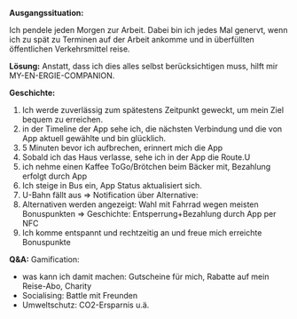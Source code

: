 **Ausgangssituation:**

Ich pendele jeden Morgen zur Arbeit. 
Dabei bin ich jedes Mal genervt, wenn ich zu spät zu Terminen auf der Arbeit ankomme und in überfüllten öffentlichen Verkehrsmittel reise.

**Lösung:**
Anstatt, dass ich dies alles selbst berücksichtigen muss, hilft mir MY-EN-ERGIE-COMPANION.

**Geschichte:**

1. Ich werde zuverlässig zum spätestens Zeitpunkt geweckt, um mein Ziel bequem zu erreichen.
2. in der Timeline der App sehe ich, die nächsten Verbindung und die von App aktuell gewählte und bin glücklich.
3. 5 Minuten bevor ich aufbrechen, erinnert mich die App
4. Sobald ich das Haus verlasse, sehe ich in der App die Route.U
5. ich nehme einen Kaffee ToGo/Brötchen beim Bäcker mit, Bezahlung erfolgt durch App
6. Ich steige in Bus ein, App Status aktualisiert sich.
7. U-Bahn fällt aus => Notification über Alternative:
8. Alternativen werden angezeigt: Wahl mit Fahrrad wegen meisten Bonuspunkten => Geschichte: Entsperrung+Bezahlung durch App per NFC
9. Ich komme entspannt und rechtzeitig an und freue mich erreichte Bonuspunkte


**Q&A:**
Gamification:
* was kann ich damit machen: Gutscheine für mich, Rabatte auf mein Reise-Abo, Charity
* Socialising: Battle mit Freunden
* Umweltschutz: CO2-Ersparnis u.ä.
